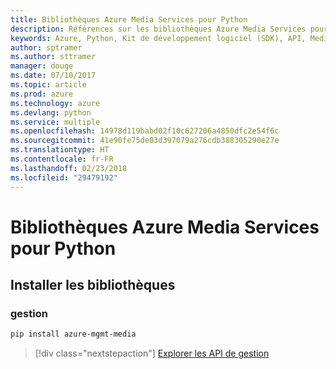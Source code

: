 ```yaml
---
title: Bibliothèques Azure Media Services pour Python
description: Références sur les bibliothèques Azure Media Services pour Python
keywords: Azure, Python, Kit de développement logiciel (SDK), API, Media Services
author: sptramer
ms.author: sttramer
manager: douge
ms.date: 07/10/2017
ms.topic: article
ms.prod: azure
ms.technology: azure
ms.devlang: python
ms.service: multiple
ms.openlocfilehash: 14978d119babd02f10c627206a4850dfc2e54f6c
ms.sourcegitcommit: 41e90fe75de03d397079a276cdb388305290e27e
ms.translationtype: HT
ms.contentlocale: fr-FR
ms.lasthandoff: 02/23/2018
ms.locfileid: "29479192"
---
```

# <a name="azure-media-services-libraries-for-python"></a>Bibliothèques Azure Media Services pour Python

## <a name="install-the-libraries"></a>Installer les bibliothèques


### <a name="management"></a>gestion

```bash
pip install azure-mgmt-media
```
> [!div class="nextstepaction"]
> [Explorer les API de gestion](/python/api/overview/azure/mediaservices/management)